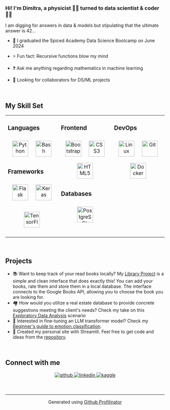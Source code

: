 ### Hi!  I'm Dimitra, a physicist  🧑‍🔬 turned to data scientist & coder 👩‍💻  
  

I am digging for answers in data & models but stipulating that the ultimate answer is 42...  
  

- 🌱 I graduated the Spiced Academy Data Science Bootcamp on June 2024 
  

- ⚡ Fun fact: Recursive functions blow my mind  
  

- ❓ Ask me anything regarding mathematics in machine learning  
  

-  🔭 Looking for collaborators for DS/ML projects  
  

<br/>  


## My Skill Set  
<table><tr><td valign="top" width="33%">



### Languages  
<div align="center">  
<a href="https://www.python.org/" target="_blank"><img style="margin: 10px" src="https://profilinator.rishav.dev/skills-assets/python-original.svg" alt="Python" height="50" /></a>  
<a href="https://www.gnu.org/software/bash/" target="_blank"><img style="margin: 10px" src="https://profilinator.rishav.dev/skills-assets/gnu_bash-icon.svg" alt="Bash" height="50" /></a>  
</div>  



### Frameworks  
<div align="center">  
<a href="https://flask.palletsprojects.com/" target="_blank"><img style="margin: 10px" src="https://profilinator.rishav.dev/skills-assets/flask.png" alt="Flask" height="50" /></a> 
<a href="https://keras.io/" target="_blank"><img style="margin: 10px" src="https://profilinator.rishav.dev/skills-assets/keras.png" alt="Keras" height="50" /></a>  

  <a href="https://www.tensorflow.org/" target="_blank"><img style="margin: 10px" src="https://profilinator.rishav.dev/skills-assets/tensorflow-icon.svg" alt="TensorFlow" height="50" /></a>  
</div>

</td><td valign="top" width="33%">



### Frontend  
<div align="center">  
<a href="https://getbootstrap.com/docs/3.4/javascript/" target="_blank"><img style="margin: 10px" src="https://profilinator.rishav.dev/skills-assets/bootstrap-plain.svg" alt="Bootstrap" height="50" /></a>  
<a href="https://www.w3schools.com/css/" target="_blank"><img style="margin: 10px" src="https://profilinator.rishav.dev/skills-assets/css3-original-wordmark.svg" alt="CSS3" height="50" /></a>  
<a href="https://en.wikipedia.org/wiki/HTML5" target="_blank"><img style="margin: 10px" src="https://profilinator.rishav.dev/skills-assets/html5-original-wordmark.svg" alt="HTML5" height="50" /></a>   
</div>

### Databases  
<div align="center">  
<a href="https://www.postgresql.org/" target="_blank"><img style="margin: 10px" src="https://profilinator.rishav.dev/skills-assets/postgresql-original-wordmark.svg" alt="PostgreSQL" height="50" /></a>  
</div>

</td><td valign="top" width="33%">



### DevOps  
<div align="center">  
<a href="https://www.linux.org/" target="_blank"><img style="margin: 10px" src="https://profilinator.rishav.dev/skills-assets/linux-original.svg" alt="Linux" height="50" /></a>  
<a href="https://github.com/" target="_blank"><img style="margin: 10px" src="https://profilinator.rishav.dev/skills-assets/git-scm-icon.svg" alt="Git" height="50" /></a>
<a href="https://www.docker.com/" target="_blank"><img style="margin: 10px" src="https://profilinator.rishav.dev/skills-assets/docker-original-wordmark.svg" alt="Docker" height="50"></a>
</div>  





</td></tr></table>  
<br/>  

## Projects
- 📚 Want to keep track of your read books locally? My [Library Project](https://github.com/Dimi-G/Library_Webapp) is a simple and clean interface that does exactly this! You can add your books, rate them and store them in a local database. The interface connects to the Google Books API, allowing you to choose the book you are looking for.
- 🏘️ How would you utilize a real estate database to provide concrete suggestions meeting the client's needs? Check my take on this [Exploratory Data Analysis](https://github.com/Dimi-G/House_Sales_EDA_SpicedAcademy) scenario
- 🤗 Interested in fine-tuning an LLM transformer model? Check my [Beginner's guide to emotion classification](https://github.com/Dimi-G/Capstone_Project/blob/main/Beginners_guide_to_emotion_classification.ipynb).
- 💼 Created my personal site with Streamlit. Feel free to get code and ideas from the [repository](https://github.com/Dimi-G/Personal_Website).
  
<br/>  


## Connect with me  
<div align="center">
<a href="https://github.com/Dimi-G" target="_blank">
<img src=https://img.shields.io/badge/github-%2324292e.svg?&style=for-the-badge&logo=github&logoColor=white alt=github style="margin-bottom: 5px;" />
</a>
<a href="https://linkedin.com/in/dimitra-gkogkou" target="_blank">
<img src=https://img.shields.io/badge/linkedin-%231E77B5.svg?&style=for-the-badge&logo=linkedin&logoColor=white alt=linkedin style="margin-bottom: 5px;" />
</a>
<a href="https://www.kaggle.com/dimitg" target="_blank">
<img src=https://img.shields.io/badge/kaggle-%2344BAE8.svg?&style=for-the-badge&logo=kaggle&logoColor=white alt=kaggle style="margin-bottom: 5px;" />
</a>  
</div>  
  

<br/>  
<br />

----
<div align="center">Generated using <a href="https://profilinator.rishav.dev/" target="_blank">Github Profilinator</a></div>
